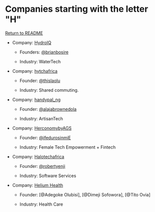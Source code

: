 # Companies starting with the letter "H"

[Return to README](../README.md)

- Company: [HydroIQ](https://www.hydroiq.co.ke)

  - Founders: [@brianbosire](https://twitter.com/brianbosire)

  - Industry: WaterTech

* Company: [hytchafrica](https://linktr.ee/hytchafrica)

  - Founder: [@thislaolu](https://twitter.com/thislaolu)

  - Industry: Shared commuting.

* Company: [handypal_ng](http://www.hanypalng.com/)

  - Founder: [@alajabrownedola](https://twitter.com/alajabrownedola)

  - Industry: ArtisanTech

* Company: [HerconomybyAGS](https://linktr.ee/Herconomy)

  - Founder: [@ifedurosinmiE](https://twitter.com/ifedurosinmiE)

  - Industry: Female Tech Empowerment + Fintech

* Company: [Halotechafrica](https://www.halotechafrica.com/)

  - Founder: [@robertyenji](https://gh.linkedin.com/in/yenjofficial)

  - Industry: Software Services

* Company: [Helium Health](http://heliumhealth.com/)

  - Founder: [@Adegoke Olubisi], [@Dimeji Sofowora], [@Tito Ovia]

  - Industry: Health Care

